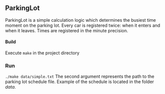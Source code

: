 ## ParkingLot
ParkingLot is a simple calculation logic which determines the busiest time moment on the parking lot. Every car is registered twice: when it enters and when it leaves. Times are registered in the minute precision.

#### Build
Execute `make` in the project directory

### Run
`./make data/simple.txt`
The second argument represents the path to the parking lot schedule file. Example of the schedule is located in the folder *data*.
